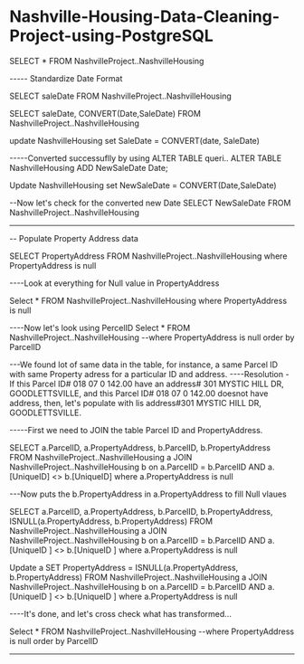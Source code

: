 # Nashville-Housing-Data-Cleaning-Project-using-PostgreSQL

 SELECT *
FROM NashvilleProject..NashvilleHousing

----- Standardize Date Format

SELECT saleDate 
FROM NashvilleProject..NashvilleHousing

SELECT saleDate, CONVERT(Date,SaleDate)
FROM NashvilleProject..NashvilleHousing

update NashvilleHousing
set SaleDate = CONVERT(date, SaleDate)

-----Converted successuflly by using ALTER TABLE queri..
ALTER TABLE NashvilleHousing
ADD NewSaleDate Date;

Update NashvilleHousing 
set NewSaleDate = CONVERT(Date,SaleDate)

--Now let's check for the converted new Date
SELECT NewSaleDate
FROM NashvilleProject..NashvilleHousing

----------------------------------------------------------------------------------
-- Populate Property Address data

SELECT PropertyAddress
FROM NashvilleProject..NashvilleHousing
where PropertyAddress is null

----Look at everything for Null value in PropertyAddress

Select *
FROM NashvilleProject..NashvilleHousing
where PropertyAddress is null

----Now let's look using PercelID
Select *
FROM NashvilleProject..NashvilleHousing
--where PropertyAddress is null
order by ParcelID

---We found lot of same data in the table, for instance, a same Parcel ID with same Property adress for a particular ID and address.
----Resolution - If this Parcel ID# 018 07 0 142.00 have an address# 301  MYSTIC HILL DR, GOODLETTSVILLE, and this Parcel ID# 018 07 0 142.00 doesnot have address, then, let's populate with lis address#301  MYSTIC HILL DR, GOODLETTSVILLE.

-----First we need to JOIN the table Parcel ID and PropertyAddress.

SELECT a.ParcelID, a.PropertyAddress, b.ParcelID, b.PropertyAddress
FROM NashvilleProject..NashvilleHousing a
JOIN NashvilleProject..NashvilleHousing b
   on a.ParcelID = b.ParcelID
   AND a.[UniqueID] <> b.[UniqueID]
   where a.PropertyAddress is null

---Now puts the b.PropertyAddress in a.PropertyAddress to fill Null vlaues

SELECT a.ParcelID, a.PropertyAddress, b.ParcelID, b.PropertyAddress, ISNULL(a.PropertyAddress, b.PropertyAddress)
FROM NashvilleProject..NashvilleHousing a
JOIN NashvilleProject..NashvilleHousing b
  on a.ParcelID = b.ParcelID
  AND a.[UniqueID ] <> b.[UniqueID ]
  where a.PropertyAddress is null

Update a
SET PropertyAddress = ISNULL(a.PropertyAddress, b.PropertyAddress)
FROM NashvilleProject..NashvilleHousing a
JOIN NashvilleProject..NashvilleHousing b
    on a.ParcelID = b.ParcelID
	AND a.[UniqueID ] <> b.[UniqueID ]
where a.PropertyAddress is null

----It's done, and let's cross check what has transformed...

Select *
FROM NashvilleProject..NashvilleHousing
--where PropertyAddress is null
order by ParcelID

----------------------------------------------------------------------------------------------------------------------
